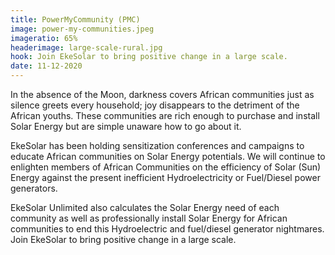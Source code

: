 ```yaml
---
title: PowerMyCommunity (PMC)
image: power-my-communities.jpeg
imageratio: 65%
headerimage: large-scale-rural.jpg
hook: Join EkeSolar to bring positive change in a large scale.
date: 11-12-2020
---
```


In the absence of the Moon, darkness covers African communities just as silence greets every household; joy disappears to the detriment of the African youths. These communities are rich enough to purchase and install Solar Energy but are simple unaware how to go about it.

EkeSolar has been holding sensitization conferences and campaigns to educate African communities on Solar Energy potentials. We will continue to enlighten members of African Communities on the efficiency of Solar (Sun) Energy against the present inefficient Hydroelectricity or Fuel/Diesel power generators.

EkeSolar Unlimited also calculates the Solar Energy need of each community as well as professionally install Solar Energy for African communities to end this Hydroelectric and fuel/diesel generator nightmares. Join EkeSolar to bring positive change in a large scale.
